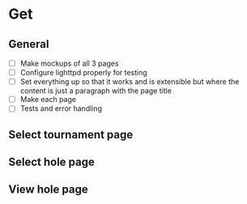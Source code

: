 # Get
## General
- [ ] Make mockups of all 3 pages
- [ ] Configure lighttpd properly for testing
- [ ] Set everything up so that it works and is extensible but where the content is just a paragraph with the page title
- [ ] Make each page
- [ ] Tests and error handling

## Select tournament page

## Select hole page

## View hole page
